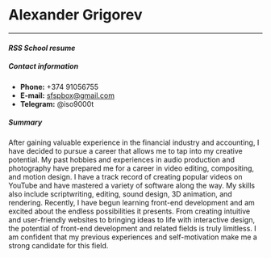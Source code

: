# Alexander Grigorev
---
#### _RSS School resume_

##### Contact information
- **Phone:** +374 91056755
- **E-mail:** sfspbox@gmail.com
- **Telegram:** @iso9000t

##### **Summary**
After gaining valuable experience in the financial industry and accounting, I have decided to pursue a career that allows me to tap into my creative potential. My past hobbies and experiences in audio production and photography have prepared me for a career in video editing, compositing, and motion design. I have a track record of creating popular videos on YouTube and have mastered a variety of software along the way. My skills also include scriptwriting, editing, sound design, 3D animation, and rendering. Recently, I have begun learning front-end development and am excited about the endless possibilities it presents. From creating intuitive and user-friendly websites to bringing ideas to life with interactive design, the potential of front-end development and related fields is truly limitless. I am confident that my previous experiences and self-motivation make me a strong candidate for this field.